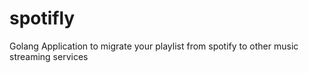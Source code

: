 # spotifly
Golang Application to migrate your playlist from spotify to other music streaming services
